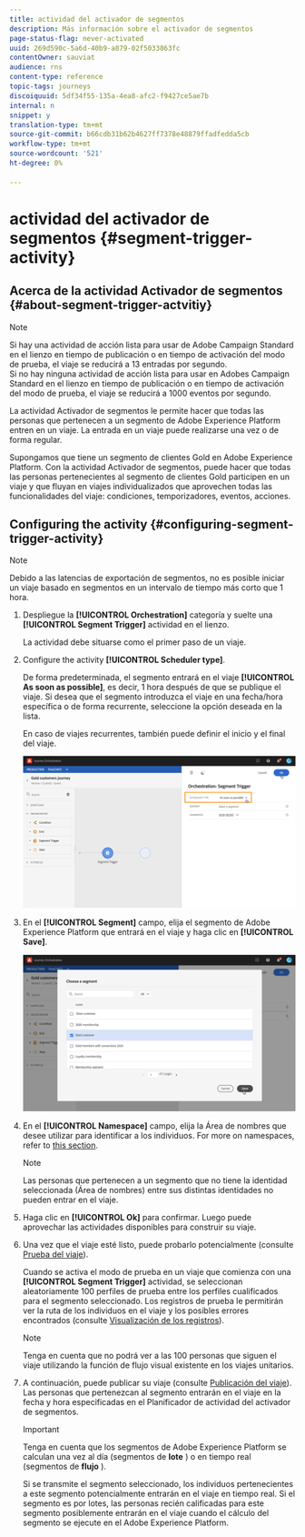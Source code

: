 ```yaml
---
title: actividad del activador de segmentos
description: Más información sobre el activador de segmentos
page-status-flag: never-activated
uuid: 269d590c-5a6d-40b9-a879-02f5033863fc
contentOwner: sauviat
audience: rns
content-type: reference
topic-tags: journeys
discoiquuid: 5df34f55-135a-4ea8-afc2-f9427ce5ae7b
internal: n
snippet: y
translation-type: tm+mt
source-git-commit: b66cdb31b62b4627ff7378e48879ffadfedda5cb
workflow-type: tm+mt
source-wordcount: '521'
ht-degree: 0%

---
```



# actividad del activador de segmentos {#segment-trigger-activity}

## Acerca de la actividad Activador de segmentos {#about-segment-trigger-actvitiy}

>[!NOTE]
>
>Si hay una actividad de acción lista para usar de Adobe Campaign Standard en el lienzo en tiempo de publicación o en tiempo de activación del modo de prueba, el viaje se reducirá a 13 entradas por segundo. <br>Si no hay ninguna actividad de acción lista para usar en Adobes Campaign Standard en el lienzo en tiempo de publicación o en tiempo de activación del modo de prueba, el viaje se reducirá a 1000 eventos por segundo.

La actividad Activador de segmentos le permite hacer que todas las personas que pertenecen a un segmento de Adobe Experience Platform entren en un viaje. La entrada en un viaje puede realizarse una vez o de forma regular.

Supongamos que tiene un segmento de clientes Gold en Adobe Experience Platform. Con la actividad Activador de segmentos, puede hacer que todas las personas pertenecientes al segmento de clientes Gold participen en un viaje y que fluyan en viajes individualizados que aprovechen todas las funcionalidades del viaje: condiciones, temporizadores, eventos, acciones.

## Configuring the activity {#configuring-segment-trigger-activity}

>[!NOTE]
>
>Debido a las latencias de exportación de segmentos, no es posible iniciar un viaje basado en segmentos en un intervalo de tiempo más corto que 1 hora.

1. Despliegue la **[!UICONTROL Orchestration]** categoría y suelte una **[!UICONTROL Segment Trigger]** actividad en el lienzo.

   La actividad debe situarse como el primer paso de un viaje.

1. Configure the activity **[!UICONTROL Scheduler type]**.

   De forma predeterminada, el segmento entrará en el viaje **[!UICONTROL As soon as possible]**, es decir, 1 hora después de que se publique el viaje. Si desea que el segmento introduzca el viaje en una fecha/hora específica o de forma recurrente, seleccione la opción deseada en la lista.

   En caso de viajes recurrentes, también puede definir el inicio y el final del viaje.

   ![](../assets/segment-trigger-schedule.png)

1. En el **[!UICONTROL Segment]** campo, elija el segmento de Adobe Experience Platform que entrará en el viaje y haga clic en **[!UICONTROL Save]**.

   ![](../assets/segment-trigger-segment-selection.png)

1. En el **[!UICONTROL Namespace]** campo, elija la Área de nombres que desee utilizar para identificar a los individuos. For more on namespaces, refer to [this section](../event/selecting-the-namespace.md).

   >[!NOTE]
   >
   >Las personas que pertenecen a un segmento que no tiene la identidad seleccionada (Área de nombres) entre sus distintas identidades no pueden entrar en el viaje.

1. Haga clic en **[!UICONTROL Ok]** para confirmar. Luego puede aprovechar las actividades disponibles para construir su viaje.

1. Una vez que el viaje esté listo, puede probarlo potencialmente (consulte [Prueba del viaje](../building-journeys/testing-the-journey.md)).

   Cuando se activa el modo de prueba en un viaje que comienza con una **[!UICONTROL Segment Trigger]** actividad, se seleccionan aleatoriamente 100 perfiles de prueba entre los perfiles cualificados para el segmento seleccionado. Los registros de prueba le permitirán ver la ruta de los individuos en el viaje y los posibles errores encontrados (consulte [Visualización de los registros](../building-journeys/testing-the-journey.md#viewing_logs)).

   >[!NOTE]
   >
   >Tenga en cuenta que no podrá ver a las 100 personas que siguen el viaje utilizando la función de flujo visual existente en los viajes unitarios.

1. A continuación, puede publicar su viaje (consulte [Publicación del viaje](../building-journeys/publishing-the-journey.md)). Las personas que pertenezcan al segmento entrarán en el viaje en la fecha y hora especificadas en el Planificador de actividad del activador de segmentos.

   >[!IMPORTANT]
   >
   >Tenga en cuenta que los segmentos de Adobe Experience Platform se calculan una vez al día (segmentos de **lote** ) o en tiempo real (segmentos de **flujo** ).
   >
   >Si se transmite el segmento seleccionado, los individuos pertenecientes a este segmento potencialmente entrarán en el viaje en tiempo real. Si el segmento es por lotes, las personas recién calificadas para este segmento posiblemente entrarán en el viaje cuando el cálculo del segmento se ejecute en el Adobe Experience Platform.
